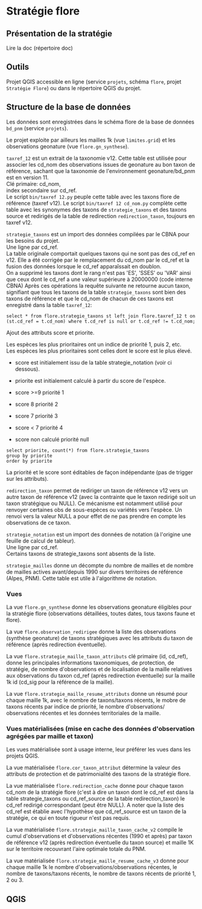 # Stratégie flore

## Présentation de la stratégie

Lire la doc (répertoire doc)

## Outils

Projet QGIS accessible en ligne (service `projets`, schéma `flore`, projet `Stratégie Flore`) ou dans le répertoire QGIS du projet.

## Structure de la base de données

Les données sont enregistrées dans le schéma flore de la base de données `bd_pnm` (service `projets`).

Le projet exploite par ailleurs les mailles 1k (vue `limites.grid`) et les observations geonature (vue `flore.gn_synthese`).

`taxref_12` est un extrait de la taxonomie v12. Cette table est utilisée pour associer les cd_nom des observations issues de geonature au bon taxon de référence, sachant que la taxonomie de l'environnement geonature/bd_pnm est en version 11.  
Clé primaire: cd_nom,  
index secondaire sur cd_ref.  
Le script `bin/taxref 12.py` peuple cette table avec les taxons flore de référence (taxref v12).
Le script `bin/taxref 12 cd_nom.py` complète cette table avec les synonymes des taxons de `strategie_taxons` et des taxons source et redirigés de la table de redirection `redirection_taxon`, toujours en taxref v12.

`strategie_taxons` est un import des données compilées par le CBNA pour les besoins du projet.  
Une ligne par cd_ref.  
La table originale comportait quelques taxons qui ne sont pas des cd_ref en v12. Elle a été corrigée par le remplacement du cd_nom par le cd_ref et la fusion des données lorsque le cd_ref apparaîssait en doublon.  
On a supprimé les taxons dont le rang n'est pas 'ES', 'SSES' ou 'VAR' ainsi que ceux dont le cd_ref a une valeur supérieure à 20000000 (code interne CBNA)
Après ces opérations la requête suivante ne retourne aucun taxon, signifiant que tous les taxons de la table `strategie_taxons` sont bien des taxons de référence et que le cd_nom de chacun de ces taxons est enregistré dans la table `taxref_12`:

```
select * from flore.strategie_taxons st left join flore.taxref_12 t on (st.cd_ref = t.cd_nom) where t.cd_ref is null or t.cd_ref != t.cd_nom;
```

Ajout des attributs score et priorite.

Les espèces les plus prioritaires ont un indice de priorité 1, puis 2, etc.  
Les espèces les plus prioritaires sont celles dont le score est le plus élevé.

- score est initialement issu de la table strategie_notation (voir ci dessous).

- priorite est initialement calculé à partir du score de l'espèce.
- score >=9 priorité 1
- score 8 priorité 2
- score 7 priorité 3
- score < 7 priorité 4
- score non calculé priorité null

```
select priorite, count(*) from flore.strategie_taxons
group by priorite
order by priorite
```

La priorité et le score sont éditables de façon indépendante (pas de trigger sur les attributs).

`redirection_taxon` permet de rediriger un taxon de référence v12 vers un autre taxon de référence v12 (avec la contrainte que le taxon redirigé soit un taxon stratégique ou NULL). Ce mécanisme est notamment utilisé pour renvoyer certaines obs de sous-espèces ou variétés vers l'espèce. Un renvoi vers la valeur NULL a pour effet de ne pas prendre en compte les observations de ce taxon.

`strategie_notation` est un import des données de notation (à l'origine une feuille de calcul de tableur).  
Une ligne par cd_ref.  
Certains taxons de strategie_taxons sont absents de la liste.

`strategie_mailles` donne un décompte du nombre de mailles et de nombre de mailles actives avant/depuis 1990 sur divers territoires de référence (Alpes, PNM). Cette table est utile à l'algorithme de notation.

### Vues

La vue `flore.gn_synthese` donne les observations geonature éligibles pour la stratégie flore (observations détaillées, toutes dates, tous taxons faune et flore).

La vue `flore.observation_redirigee` donne la liste des observations (synthèse geonature) de taxons stratégiques avec les attributs du taxon de référence (après redirection éventuelle).

La vue `flore.strategie_maille_taxon_attributs` clé primaire (id, cd_ref), donne les principales informations taxonomiques, de protection, de stratégie, de nombre d'observations et de localisation de la maille relatives aux observations du taxon cd_ref (après redirection éventuelle) sur la maille 1k id (cd_sig pour la référence de la maille).

La vue `flore.strategie_maille_resume_attributs` donne un résumé pour chaque maille 1k, avec le nombre de taxons/taxons récents, le mobre de taxons récents par indice de priorité, le nombre d'observations/ observations récentes et les données territoriales de la maille.

### Vues matérialisées (mise en cache des données d'observation agrégées par maille et taxon)

Les vues matérialisée sont à usage interne, leur préférer les vues dans les projets QGIS.

La vue matérialisée `flore.cor_taxon_attribut` détermine la valeur des attributs de protection et de patrimonialité des taxons de la stratégie flore.

La vue matérialisée `flore.redirection_cache` donne pour chaque taxon cd_nom de la stratégie flore (c'est à dire un taxon dont le cd_ref est dans la table strategie_taxons ou cd_ref_source de la table redirection_taxon) le cd_ref redirigé correspondant (peut être NULL). A noter que la liste des cd_ref est établie avec l'hypothèse que cd_ref_source est un taxon de la stratégie, ce qui en toute rigueur n'est pas requis.

La vue matérialisée `flore.strategie_maille_taxon_cache_v2` compile le cumul d'observations et d'observations récentes (1990 et après) par taxon de référence v12 (après redirection éventuelle du taxon source) et maille 1K sur le territoire recouvrant l'aire optimale totale du PNM.

La vue matérialisée `flore.strategie_maille_resume_cache_v3` donne pour chaque maille 1k le nombre d'observations/observations récentes, le nombre de taxons/taxons récents, le nombre de taxons récents de priorité 1, 2 ou 3.

## QGIS
